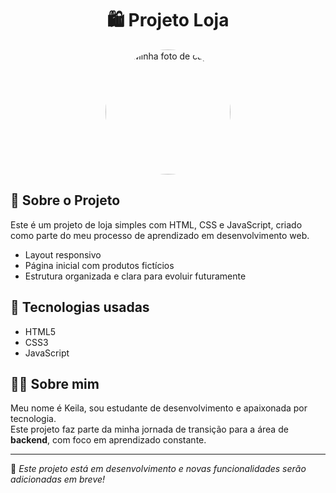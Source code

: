 <h1 align="center">🛍️ Projeto Loja</h1>

<p align="center">
  <img src=".github/img/guarda-roupa.jpg" alt="Minha foto de capa" width="200" style="border-radius: 100px;">
</p>

## 🧾 Sobre o Projeto

Este é um projeto de loja simples com HTML, CSS e JavaScript, criado como parte do meu processo de aprendizado em desenvolvimento web.

- Layout responsivo
- Página inicial com produtos fictícios
- Estrutura organizada e clara para evoluir futuramente

## 🚀 Tecnologias usadas

- HTML5
- CSS3
- JavaScript

## 🙋‍♀️ Sobre mim

Meu nome é Keila, sou estudante de desenvolvimento e apaixonada por tecnologia.  
Este projeto faz parte da minha jornada de transição para a área de **backend**, com foco em aprendizado constante.

---

📌 *Este projeto está em desenvolvimento e novas funcionalidades serão adicionadas em breve!*

